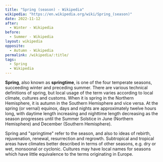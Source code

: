 ```yaml
---
title: "Spring (season) - Wikipedia"
wikipedia: "https://en.wikipedia.org/wiki/Spring_(season)"
date: 2022-11-12
after: 
  - Winter - Wikipedia
before:
  - Summer - Wikipedia
layout: wikipedia
opposite:
  - Autumn - Wikipedia
permalink: /wikipedia/:title/
tags:
  - Spring
  - Wikipedia
---
```

**Spring**, also known as **springtime**, is one of the four temperate seasons, succeeding winter and preceding summer. There are various technical definitions of spring, but local usage of the term varies according to local climate, cultures and customs. When it is spring in the Northern Hemisphere, it is autumn in the Southern Hemisphere and vice versa. At the spring (or vernal) equinox, days and nights are approximately twelve hours long, with daytime length increasing and nighttime length decreasing as the season progresses until the Summer Solstice in June (Northern Hemisphere) and December (Southern Hemisphere).

Spring and "springtime" refer to the season, and also to ideas of rebirth, rejuvenation, renewal, resurrection and regrowth. Subtropical and tropical areas have climates better described in terms of other seasons, e.g. dry or wet, monsoonal or cyclonic. Cultures may have local names for seasons which have little equivalence to the terms originating in Europe.